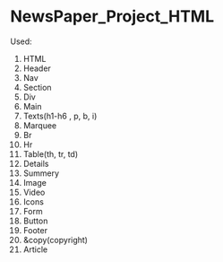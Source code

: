 # NewsPaper_Project_HTML
Used:
1. HTML
2. Header
3. Nav
4. Section
5. Div
6. Main
7. Texts(h1-h6 , p, b, i)
8. Marquee
9. Br
10. Hr
11. Table(th, tr, td)
12. Details 
13. Summery
14. Image
15. Video
16. Icons
17. Form
18. Button 
19. Footer
20. &copy(copyright)
21. Article